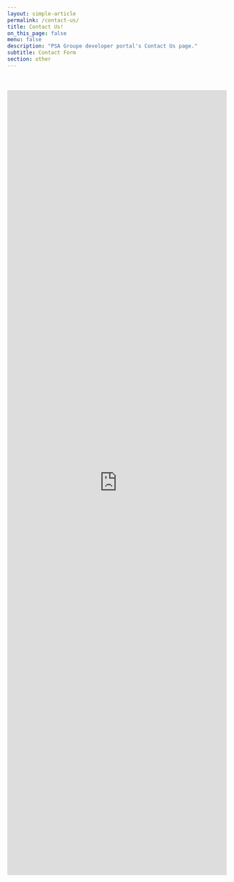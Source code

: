 ```yaml
---
layout: simple-article
permalink: /contact-us/
title: Contact Us!
on_this_page: false
menu: false
description: "PSA Groupe developer portal's Contact Us page."
subtitle: Contact Form
section: other
---
```


<div id="form-wrapper">
<div class="wrapper">
    <iframe width="640px" height= "1800px" src= "https://forms.office.com/Pages/ResponsePage.aspx?id=zdVS2ExyKEGIEv-l2z-FB0vK1IPzAHdJnKX2Lp98fBRUMU5EUkJWSlVGVjlYTUJJNlY0UTJORkk2Wi4u&embed=true" frameborder= "0" marginwidth= "0" marginheight= "0" style= "border: none; max-width:100%" allowfullscreen webkitallowfullscreen mozallowfullscreen msallowfullscreen> </iframe>
</div>
</div>

<style>

.content-header {
    display: none
}

#form-wrapper {
    display: flex;
   justify-content: center;
   margin-top: 3rem;
   background: white;
}


.section-title {
    display: none;
}

.hero.is-medium .hero-body {
    padding: 0;
}

#navbarpsa {
    border-bottom: 1px solid black
}

.hero-head {
    height: 96px;
    background: #1e2336;
}

.hero-body {
    display: none;
}

.hero_api {
    background-image: none;
}
/* -------------- */



@media only screen and (max-width: 600px) {
    .content-header {
        padding-right: 10px;
        padding-left: 10px;
    }
    #article.unboxed, #article.unboxed + .footer {
        padding-right: 0;
        padding-left: 0;

    } 
  .unboxed  .content {
      padding-right: 0;
      padding-left: 0;
  }

  iframe {
      border-radius: none !important;
  }
}

</style>



